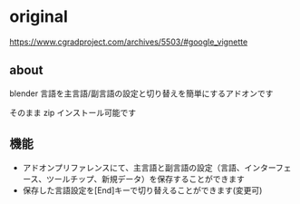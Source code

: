 # original

https://www.cgradproject.com/archives/5503/#google_vignette

## about

blender 言語を主言語/副言語の設定と切り替えを簡単にするアドオンです

そのまま zip インストール可能です

## 機能

- アドオンプリファレンスにて、主言語と副言語の設定（言語、インターフェース、ツールチップ、新規データ）を保存することができます
- 保存した言語設定を[End]キーで切り替えることができます(変更可)
